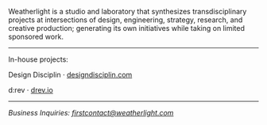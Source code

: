 Weatherlight is a studio and laboratory that synthesizes transdisciplinary projects at intersections of design, engineering, strategy, research, and creative production; generating its own initiatives while taking on limited sponsored work.

---

In-house projects:

Design Disciplin &#8231; [designdisciplin.com](https://www.designdisciplin.com)


d:rev &#8231; [drev.io](https://www.drev.io)

---

*Business Inquiries: [firstcontact@weatherlight.com](mailto:firstcontact@weatherlight.com)*
